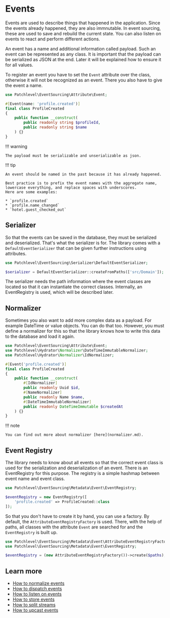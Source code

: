 # Events

Events are used to describe things that happened in the application.
Since the events already happened, they are also immnutable.
In event sourcing, these are used to save and rebuild the current state.
You can also listen on events to react and perform different actions.

An event has a name and additional information called payload.
Such an event can be represented as any class.
It is important that the payload can be serialized as JSON at the end.
Later it will be explained how to ensure it for all values.

To register an event you have to set the `Event` attribute over the class,
otherwise it will not be recognized as an event.
There you also have to give the event a name.

```php
use Patchlevel\EventSourcing\Attribute\Event;

#[Event(name: 'profile.created')]
final class ProfileCreated
{
    public function __construct(
        public readonly string $profileId,
        public readonly string $name
    ) {}
}
```
!!! warning

    The payload must be serializable and unserializable as json.
    
!!! tip

    An event should be named in the past because it has already happened.
    
    Best practice is to prefix the event names with the aggregate name, lowercase everything, and replace spaces with underscores.
    Here are some examples:
    
    * `profile.created`
    * `profile.name_changed`
    * `hotel.guest_checked_out`
    
## Serializer

So that the events can be saved in the database, they must be serialized and deserialized.
That's what the serializer is for.
The library comes with a `DefaultEventSerializer` that can be given further instructions using attributes.

```php
use Patchlevel\EventSourcing\Serializer\DefaultEventSerializer;

$serializer = DefaultEventSerializer::createFromPaths(['src/Domain']);
```
The serializer needs the path information where the event classes are located
so that it can instantiate the correct classes.
Internally, an EventRegistry is used, which will be described later.

## Normalizer

Sometimes you also want to add more complex data as a payload. For example DateTime or value objects.
You can do that too. However, you must define a normalizer for this
so that the library knows how to write this data to the database and load it again.

```php
use Patchlevel\EventSourcing\Attribute\Event;
use Patchlevel\Hydrator\Normalizer\DateTimeImmutableNormalizer;
use Patchlevel\Hydrator\Normalizer\IdNormalizer;

#[Event('profile.created')]
final class ProfileCreated
{
    public function __construct(
        #[IdNormalizer]
        public readonly Uuid $id,
        #[NameNormalizer]
        public readonly Name $name,
        #[DateTimeImmutableNormalizer]
        public readonly DateTimeImmutable $createdAt
    ) {}
}
```
!!! note

    You can find out more about normalizer [here](normalizer.md).    
    
## Event Registry

The library needs to know about all events
so that the correct event class is used for the serialization and deserialization of an event.
There is an EventRegistry for this purpose. The registry is a simple hashmap between event name and event class.

```php
use Patchlevel\EventSourcing\Metadata\Event\EventRegistry;

$eventRegistry = new EventRegistry([
    'profile.created' => ProfileCreated::class
]);
```
So that you don't have to create it by hand, you can use a factory.
By default, the `AttributeEventRegistryFactory` is used.
There, with the help of paths, all classes with the attribute `Event` are searched for
and the `EventRegistry` is built up.

```php
use Patchlevel\EventSourcing\Metadata\Event\AttributeEventRegistryFactory;
use Patchlevel\EventSourcing\Metadata\Event\EventRegistry;

$eventRegistry = (new AttributeEventRegistryFactory())->create($paths);
```
## Learn more

* [How to normalize events](normalizer.md)
* [How to dispatch events](event_bus.md)
* [How to listen on events](processor.md)
* [How to store events](store.md)
* [How to split streams](split_stream.md)
* [How to upcast events](upcasting.md)

